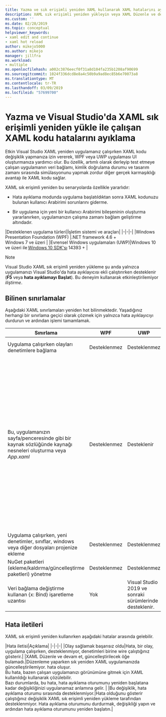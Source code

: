 ```yaml
---
title: Yazma ve sık erişimli yeniden XAML kullanarak XAML hatalarını ayıklama
description: XAML sık erişimli yeniden yükleyin veya XAML Düzenle ve devam et, uygulama çalıştırılırken XAML kodunuzu değişiklik yapmanızı sağlar
ms.custom: ''
ms.date: 02/28/2019
ms.topic: conceptual
helpviewer_keywords:
- xaml edit and continue
- xaml hot reload
author: mikejo5000
ms.author: mikejo
manager: jillfra
ms.workload:
- multiple
ms.openlocfilehash: a002c3876eecf0f31a8d104fa235b1208af90699
ms.sourcegitcommit: 1024f336dcd8e8a4c50b9a9ad8ec85b6e70073a8
ms.translationtype: MT
ms.contentlocale: tr-TR
ms.lasthandoff: 03/09/2019
ms.locfileid: "57699700"
---
```

# <a name="write-and-debug-running-xaml-code-with-xaml-hot-reload-in-visual-studio"></a>Yazma ve Visual Studio'da XAML sık erişimli yeniden yükle ile çalışan XAML kodu hatalarını ayıklama

Etkin Visual Studio XAML yeniden uygulamanız çalışırken XAML kodu değişiklik yapmanıza izin vererek, WPF veya UWP uygulaması UI oluşturmanıza yardımcı olur. Bu özellik, artımlı olarak derleyip test etmeye çalışan uygulamanın veri bağlamı, kimlik doğrulama durumu ve tasarım zamanı sırasında simülasyonunu yapmak zordur diğer gerçek karmaşıklığı avantajı ile XAML kodu sağlar.

XAML sık erişimli yeniden bu senaryolarda özellikle yararlıdır:

* Hata ayıklama modunda uygulama başlatıldıktan sonra XAML kodunuzu bulunan kullanıcı Arabirimi sorunlarını giderme.

* Bir uygulama için yeni bir kullanıcı Arabirimi bileşeninin oluşturma yararlanırken, uygulamanızın çalışma zamanı bağlam geliştirme altındadır.

|Desteklenen uygulama türleri|İşletim sistemi ve araçları|
|-|-|-|
|Windows Presentation Foundation (WPF) |.NET framework 4.6 +</br>Windows 7 ve üzeri |
|Evrensel Windows uygulamaları (UWP)|Windows 10 ve üzeri ile [Windows 10 SDK'sı](https://developer.microsoft.com/windows/downloads/windows-10-sdk) 14393 + |

> [!NOTE]
> Visual Studio XAML sık erişimli yeniden yükleme şu anda yalnızca uygulamanızı Visual Studio'da hata ayıklayıcısı ekli çalıştırırken desteklenir (**F5** veya **hata ayıklamayı Başlat**). Bu deneyim kullanarak etkinleştirilemiyor *iliştirme*.

## <a name="known-limitations"></a>Bilinen sınırlamalar

Aşağıdaki XAML sınırlamaları yeniden hot bilinmektedir. Yaşadığınız herhangi bir sınırlama geçici olarak çözmek için yalnızca hata ayıklayıcıyı durdurun ve ardından işlemi tamamlamak.

|Sınırlama|WPF|UWP|Notlar|
|-|-|-|-|
|Uygulama çalışırken olayları denetimlere bağlama|Desteklenmez|Desteklenmez|Hata bakın: *Olay sağlamak başarısız oldu*|
|Bu, uygulamanızın sayfa/penceresinde gibi bir kaynak sözlüğünde kaynağı nesneleri oluşturma veya *App.xaml*|Desteklenmez|Desteklenir|Örnek: ekleme bir ```SolidColorBrush``` olarak kullanmak için bir kaynak sözlüğüne bir ```StaticResource```.</br>Not: Statik kaynaklar, stil dönüştürücüleri ve diğer öğeleri bir kaynak sözlüğüne yazılan XAML sık erişimli yeniden kullanırken uygulanan ve kullanılan olabilir. Yalnızca kaynak oluşturulması desteklenmiyor.</br> Kaynak sözlüğünü değiştirme ```Source``` özelliği.| 
|Uygulama çalışırken, yeni denetimler, sınıflar, windows veya diğer dosyaları projenize ekleme|Desteklenmez|Desteklenmez|Hiçbiri|
|NuGet paketleri (ekleme/kaldırma/güncelleştirme paketleri) yönetme|Desteklenmez|Desteklenmez|Hiçbiri|
|Veri bağlama değiştirme kullanan {x: Bind} işaretleme uzantısı|Yok|Visual Studio 2019 ve sonraki sürümlerinde desteklenir.|Visual Studio 2018 veya önceki sürümlerde desteklenmiyor|

## <a name="error-messages"></a>Hata iletileri

XAML sık erişimli yeniden kullanırken aşağıdaki hatalar arasında gelebilir.

|Hata iletisi|Açıklama|
|-|-|-|
|Olay sağlamak başarısız oldu|Hata, bir olay, uygulama çalışırken, desteklenmiyor, denetimleri birine wire çalıştığınız gösterir.|
|XAML Düzenle ve devam et, güncelleştirilecek öğe bulamadı.|Düzenleme yaparken sık yeniden XAML uygulamanızda güncelleştirilemiyor. hata oluşur.</br> Bu hata, bazen çalışan uygulamanızı görünümüne gitmek için XAML kullanıldığı kullanarak çözülebilir.</br> Bazı durumlarda, bu hata, hata ayıklama oturumunu yeniden başlatana kadar değişikliğinizi uygulanamaz anlamına gelir. |
|Bu değişiklik, hata ayıklama oturumu sırasında desteklenmiyor.|Hata olduğunu gösterir çalıştığınız değişiklik XAML sık erişimli yeniden yükleme tarafından desteklenmiyor. Hata ayıklama oturumunu durdurmak, değişikliği yapın ve ardından hata ayıklama oturumunu yeniden başlatın.|